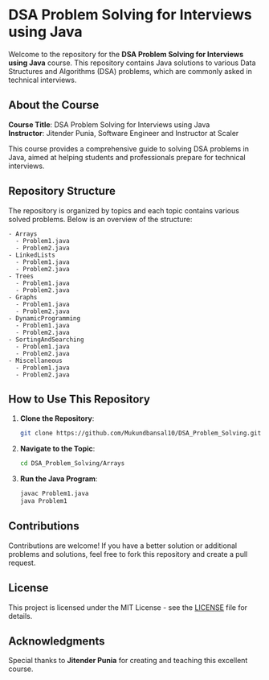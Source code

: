 # DSA Problem Solving for Interviews using Java

Welcome to the repository for the **DSA Problem Solving for Interviews using Java** course. This repository contains Java solutions to various Data Structures and Algorithms (DSA) problems, which are commonly asked in technical interviews.


## About the Course





**Course Title**: DSA Problem Solving for Interviews using Java  
**Instructor**: Jitender Punia, Software Engineer and Instructor at Scaler


This course provides a comprehensive guide to solving DSA problems in Java, aimed at helping students and professionals prepare for technical interviews.

## Repository Structure





The repository is organized by topics and each topic contains various solved problems. Below is an overview of the structure:

```
- Arrays
  - Problem1.java
  - Problem2.java
- LinkedLists
  - Problem1.java
  - Problem2.java
- Trees
  - Problem1.java
  - Problem2.java
- Graphs
  - Problem1.java
  - Problem2.java
- DynamicProgramming
  - Problem1.java
  - Problem2.java
- SortingAndSearching
  - Problem1.java
  - Problem2.java
- Miscellaneous
  - Problem1.java
  - Problem2.java
```

## How to Use This Repository

1. **Clone the Repository**:
   ```bash
   git clone https://github.com/Mukundbansal10/DSA_Problem_Solving.git
   ```
2. **Navigate to the Topic**:
   ```bash
   cd DSA_Problem_Solving/Arrays
   ```
3. **Run the Java Program**:
   ```bash
   javac Problem1.java
   java Problem1
   ```

## Contributions

Contributions are welcome! If you have a better solution or additional problems and solutions, feel free to fork this repository and create a pull request.

## License

This project is licensed under the MIT License - see the [LICENSE](LICENSE) file for details.

## Acknowledgments

Special thanks to **Jitender Punia** for creating and teaching this excellent course.

